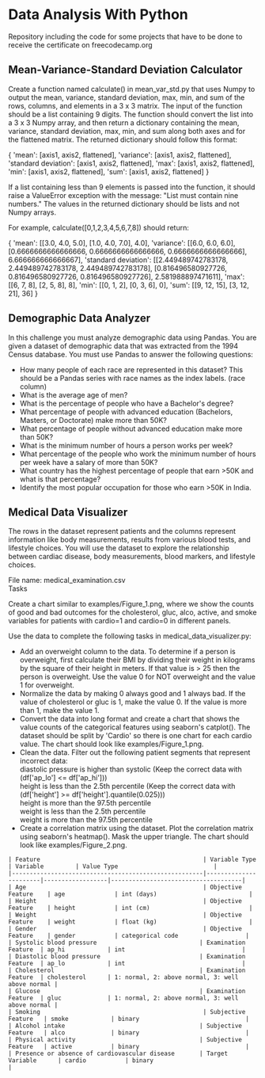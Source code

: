 # Data Analysis With Python
Repository including the code for some projects that have to be done to receive the certificate on freecodecamp.org

## Mean-Variance-Standard Deviation Calculator

Create a function named calculate() in mean_var_std.py that uses Numpy to output the mean, variance, standard deviation, max, min, and sum of the rows, columns, and elements in a 3 x 3 matrix.
The input of the function should be a list containing 9 digits. The function should convert the list into a 3 x 3 Numpy array, and then return a dictionary containing the mean, variance, standard deviation, max, min, and sum along both axes and for the flattened matrix.
The returned dictionary should follow this format:

{
  'mean': [axis1, axis2, flattened],
  'variance': [axis1, axis2, flattened],
  'standard deviation': [axis1, axis2, flattened],
  'max': [axis1, axis2, flattened],
  'min': [axis1, axis2, flattened],
  'sum': [axis1, axis2, flattened]
}

If a list containing less than 9 elements is passed into the function, it should raise a ValueError exception with the message: "List must contain nine numbers." The values in the returned dictionary should be lists and not Numpy arrays.

For example, calculate([0,1,2,3,4,5,6,7,8]) should return:

{
  'mean': [[3.0, 4.0, 5.0], [1.0, 4.0, 7.0], 4.0],
  'variance': [[6.0, 6.0, 6.0], [0.6666666666666666, 0.6666666666666666, 0.6666666666666666], 6.666666666666667],
  'standard deviation': [[2.449489742783178, 2.449489742783178, 2.449489742783178], [0.816496580927726, 0.816496580927726, 0.816496580927726], 2.581988897471611],
  'max': [[6, 7, 8], [2, 5, 8], 8],
  'min': [[0, 1, 2], [0, 3, 6], 0],
  'sum': [[9, 12, 15], [3, 12, 21], 36]
} 

## Demographic Data Analyzer

In this challenge you must analyze demographic data using Pandas. You are given a dataset of demographic data that was extracted
from the 1994 Census database. You must use Pandas to answer the following questions:
- How many people of each race are represented in this dataset? This should be a Pandas series with race names as the index labels. (race column)
- What is the average age of men?
- What is the percentage of people who have a Bachelor's degree?
- What percentage of people with advanced education (Bachelors, Masters, or Doctorate) make more than 50K?
- What percentage of people without advanced education make more than 50K?
- What is the minimum number of hours a person works per week?
- What percentage of the people who work the minimum number of hours per week have a salary of more than 50K?
- What country has the highest percentage of people that earn >50K and what is that percentage?
- Identify the most popular occupation for those who earn >50K in India.

## Medical Data Visualizer
The rows in the dataset represent patients and the columns represent information like body measurements, results from various blood tests, and lifestyle choices. You will use the dataset to explore the relationship between cardiac disease, body measurements, blood markers, and lifestyle choices.

File name: medical_examination.csv <br>
Tasks

Create a chart similar to examples/Figure_1.png, where we show the counts of good and bad outcomes for the cholesterol, gluc, alco, active, and smoke variables for patients with cardio=1 and cardio=0 in different panels.

Use the data to complete the following tasks in medical_data_visualizer.py:

- Add an overweight column to the data. To determine if a person is overweight, first calculate their BMI by dividing their weight in kilograms by the square of their height in meters. If that value is > 25 then the person is overweight. Use the value 0 for NOT overweight and the value 1 for overweight.
- Normalize the data by making 0 always good and 1 always bad. If the value of cholesterol or gluc is 1, make the value 0. If the value is more than 1, make the value 1.
- Convert the data into long format and create a chart that shows the value counts of the categorical features using seaborn's catplot(). The dataset should be split by 'Cardio' so there is one chart for each cardio value. The chart should look like examples/Figure_1.png.
- Clean the data. Filter out the following patient segments that represent incorrect data: <br>
    diastolic pressure is higher than systolic (Keep the correct data with (df['ap_lo'] <= df['ap_hi']))<br>
    height is less than the 2.5th percentile (Keep the correct data with (df['height'] >= df['height'].quantile(0.025)))<br>
    height is more than the 97.5th percentile<br>
    weight is less than the 2.5th percentile<br>
    weight is more than the 97.5th percentile<br>
- Create a correlation matrix using the dataset. Plot the correlation matrix using seaborn's heatmap(). Mask the upper triangle. The chart should look like examples/Figure_2.png.

```
| Feature                                              | Variable Type         | Variable         | Value Type                           |
|------------------------------------------------------|-----------------------|------------------|-------------------------------------|
| Age                                                  | Objective Feature    | age              | int (days)                          |
| Height                                               | Objective Feature    | height           | int (cm)                            |
| Weight                                               | Objective Feature    | weight           | float (kg)                          |
| Gender                                               | Objective Feature    | gender           | categorical code                   |
| Systolic blood pressure                             | Examination Feature  | ap_hi            | int                                 |
| Diastolic blood pressure                            | Examination Feature  | ap_lo            | int                                 |
| Cholesterol                                         | Examination Feature  | cholesterol      | 1: normal, 2: above normal, 3: well above normal |
| Glucose                                             | Examination Feature  | gluc             | 1: normal, 2: above normal, 3: well above normal |
| Smoking                                              | Subjective Feature   | smoke            | binary                              |
| Alcohol intake                                      | Subjective Feature   | alco             | binary                              |
| Physical activity                                   | Subjective Feature   | active           | binary                              |
| Presence or absence of cardiovascular disease       | Target Variable      | cardio           | binary                              |
```

